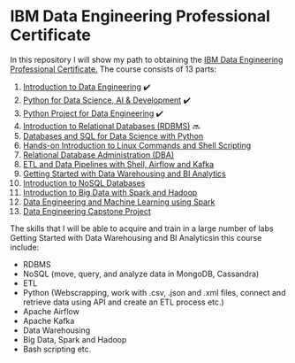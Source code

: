 # IBM Data Engineering Professional Certificate
In this repository I will show my path to obtaining the <a href="https://www.coursera.org/professional-certificates/ibm-data-engineer">IBM Data Engineering Professional Certificate.</a> 
The course consists of 13 parts:
1. <a href="https://www.coursera.org/learn/introduction-to-data-engineering?specialization=ibm-data-engineer">Introduction to Data Engineering</a> :heavy_check_mark:
2. <a href="https://www.coursera.org/learn/python-for-applied-data-science-ai?specialization=ibm-data-engineer">Python for Data Science, AI & Development</a> :heavy_check_mark:
3. <a href="https://www.coursera.org/learn/python-project-for-data-engineering?specialization=ibm-data-engineer">Python Project for Data Engineering</a> :heavy_check_mark:
4. <a href="https://www.coursera.org/learn/introduction-to-relational-databases?specialization=ibm-data-engineer">Introduction to Relational Databases (RDBMS)</a> :soon:
5. <a href="https://www.coursera.org/learn/sql-data-science?specialization=ibm-data-engineer">Databases and SQL for Data Science with Python</a>
6. <a href="https://www.coursera.org/learn/hands-on-introduction-to-linux-commands-and-shell-scripting?specialization=ibm-data-engineer">Hands-on Introduction to Linux Commands and Shell Scripting</a>
7. <a href="https://www.coursera.org/learn/relational-database-administration?specialization=ibm-data-engineer">Relational Database Administration (DBA)</a>
8. <a href="https://www.coursera.org/learn/etl-and-data-pipelines-shell-airflow-kafka?specialization=ibm-data-engineer">ETL and Data Pipelines with Shell, Airflow and Kafka</a>
9. <a href="https://www.coursera.org/learn/getting-started-with-data-warehousing-and-bi-analytics?specialization=ibm-data-engineer">Getting Started with Data Warehousing and BI Analytics</a>
10. <a href="https://www.coursera.org/learn/introduction-to-nosql-databases?specialization=ibm-data-engineer">Introduction to NoSQL Databases</a>
11. <a href="https://www.coursera.org/learn/introduction-to-big-data-with-spark-hadoop?specialization=ibm-data-engineer">Introduction to Big Data with Spark and Hadoop</a>
12. <a href="https://www.coursera.org/learn/data-engineering-and-machine-learning-using-spark?specialization=ibm-data-engineer">Data Engineering and Machine Learning using Spark</a>
13. <a href="https://www.coursera.org/learn/data-enginering-capstone-project?specialization=ibm-data-engineer">Data Engineering Capstone Project</a>

The skills that I will be able to acquire and train in a large number of labs  Getting Started with Data Warehousing and BI Analyticsin this course include: 
- RDBMS
- NoSQL (move, query, and analyze data in MongoDB, Cassandra)
- ETL
- Python (Webscrapping, work with .csv, .json and .xml files, connect and retrieve data using API and create an ETL process etc.)
- Apache Airflow
- Apache Kafka
- Data Warehousing
- Big Data, Spark and Hadoop
- Bash scripting etc.
